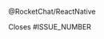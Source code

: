 <!-- INSTRUCTION: Keep the line below to notify all core developers about this new PR -->
@RocketChat/ReactNative

<!-- INSTRUCTION: Inform the issue number that this PR closes, or remove the line below -->
Closes #ISSUE_NUMBER

<!-- INSTRUCTION: Tell us more about your PR with screen shots if you can -->
